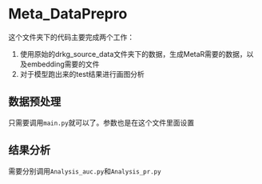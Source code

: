 # Meta_DataPrepro
这个文件夹下的代码主要完成两个工作：
1. 使用原始的drkg_source_data文件夹下的数据，生成MetaR需要的数据，以及embedding需要的文件
2. 对于模型跑出来的test结果进行画图分析

## 数据预处理

只需要调用```main.py```就可以了。参数也是在这个文件里面设置

## 结果分析

需要分别调用```Analysis_auc.py```和```Analysis_pr.py```